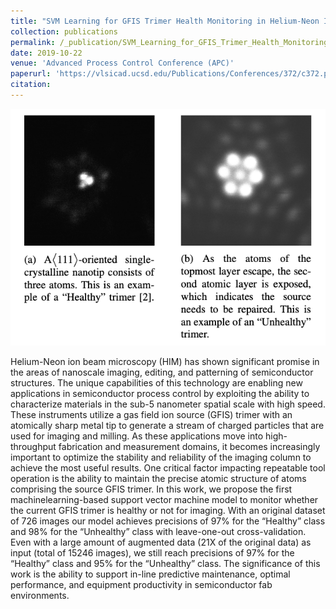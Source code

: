 ```yaml
---
title: "SVM Learning for GFIS Trimer Health Monitoring in Helium-Neon Ion Beam Microscopy"
collection: publications
permalink: /_publication/SVM_Learning_for_GFIS_Trimer_Health_Monitoring_in_Helium-Neon_Ion_Beam_Microscopy
date: 2019-10-22
venue: 'Advanced Process Control Conference (APC)'
paperurl: 'https://vlsicad.ucsd.edu/Publications/Conferences/372/c372.pdf'
citation: 
---
```


![Identifying an unhealthy trimer](/images/Trimer_SVM.png)

Helium-Neon ion beam microscopy (HIM) has shown significant promise in the areas of nanoscale imaging, editing, 
and patterning of semiconductor structures. The unique capabilities of this technology are enabling new applications 
in semiconductor process control by exploiting the ability to characterize materials in the sub-5 nanometer spatial scale with high speed. 
These instruments utilize a gas field ion source (GFIS) trimer with an atomically sharp metal tip to generate a stream of 
charged particles that are used for imaging and milling. As these applications move into high-throughput fabrication and measurement domains, 
it becomes increasingly important to optimize the stability and reliability of the imaging column to achieve the most useful results. 
One critical factor impacting repeatable tool operation is the ability to maintain the precise atomic structure of atoms comprising 
the source GFIS trimer. In this work, we propose the first machinelearning-based support vector machine model to monitor whether 
the current GFIS trimer is healthy or not for imaging. With an original dataset of 726 images our model achieves precisions of 97% 
for the “Healthy” class and 98% for the “Unhealthy” class with leave-one-out cross-validation. Even with a large amount of augmented 
data (21X of the original data) as input (total of 15246 images), we still reach precisions of 97% for the “Healthy” class and 95% 
for the “Unhealthy” class. The significance of this work is the ability to support in-line predictive maintenance, optimal performance, 
and equipment productivity in semiconductor fab environments.